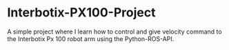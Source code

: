 # Interbotix-PX100-Project

A simple project where I learn how to control and give velocity command to the Interbotix Px 100 robot arm using the Python-ROS-API.
